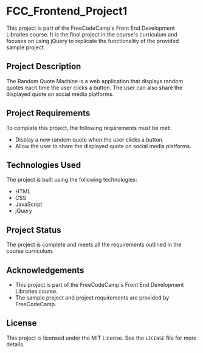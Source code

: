 # FCC_Frontend_Project1

This project is part of the FreeCodeCamp's Front End Development Libraries course. It is the final project in the course's curriculum and focuses on using jQuery to replicate the functionality of the provided sample project.

## Project Description

The Random Quote Machine is a web application that displays random quotes each time the user clicks a button. The user can also share the displayed quote on social media platforms.

## Project Requirements

To complete this project, the following requirements must be met:

- Display a new random quote when the user clicks a button.
- Allow the user to share the displayed quote on social media platforms.

## Technologies Used

The project is built using the following technologies:

- HTML
- CSS
- JavaScript
- jQuery

## Project Status

The project is complete and meets all the requirements outlined in the course curriculum.

## Acknowledgements

- This project is part of the FreeCodeCamp's Front End Development Libraries course.
- The sample project and project requirements are provided by FreeCodeCamp.

## License

This project is licensed under the MIT License. See the `LICENSE` file for more details.

